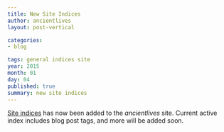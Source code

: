 ```yaml
---
title: New Site Indices
author: ancientlives
layout: post-vertical

categories:
- blog

tags: general indices site
year: 2015
month: 01
day: 04
published: true
summary: new site indices
---
```


[Site indices](/indices) has now been added to the *ancientlives* site. Current active index includes blog post tags, and more will be added soon.
